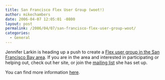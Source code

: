 ```yaml
---
title: San Francisco Flex User Group (woot!)
author: mikechambers
date: 2006-04-07 12:05:01 -0800
layout: post
permalink: /2006/04/07/san-francisco-flex-user-group-woot/
categories:
  - General
---
```



Jennifer Larkin is heading up a push to create a [Flex user group in the San Francisco Bay area][1]. If you are in the area and interested in participating or helping out, check out her site, or join the [mailing list][2] she has set up.

You can find more information [here][1].

 [1]: http://www.blivit.org/blog/index.cfm?mode=entry&entry=70C5917D-65B8-E0AE-EFF0EBD83048CF38
 [2]: http://groups.yahoo.com/group/sfbayflex/